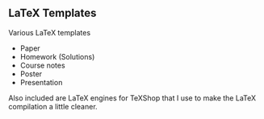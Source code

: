 ## LaTeX Templates
Various LaTeX templates
* Paper
* Homework (Solutions)
* Course notes
* Poster
* Presentation

Also included are LaTeX engines for TeXShop that I use to make the LaTeX compilation a little cleaner.
